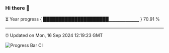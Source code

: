 ### Hi there 👋

⏳ Year progress { █████████████████████▁▁▁▁▁▁▁▁▁ } 70.91 %

---

⏰ Updated on Mon, 16 Sep 2024 12:19:23 GMT

![Progress Bar CI](https://github.com/Shyam-Makwana/GitHub-Actions-Demo/workflows/Progress%20Bar%20CI/badge.svg)
